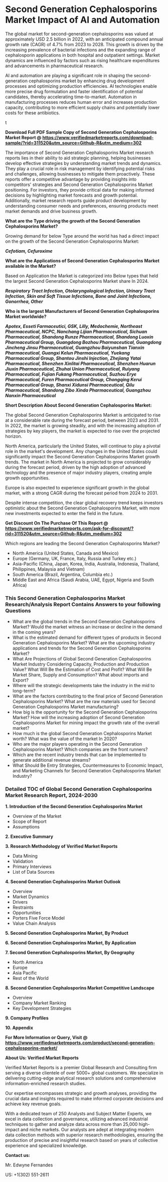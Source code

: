 <meta name="title" content="Global Second Generation Cephalosporins Market Impact of AI and Automation"><meta name="description" content="The global market for second-generation cephalosporins was valued at approximately USD 2.5 billion in 2022, with an anticipated compound annual growth rate (CAGR) of 4"><meta name="title" content="Second Generation Cephalosporins Market Size, Share, Scope, Trends, Growth, Opportunities, Analysis, Forecast"><h1>Second Generation Cephalosporins Market Impact of AI and Automation</h1><p>The global market for second-generation cephalosporins was valued at approximately USD 2.5 billion in 2022, with an anticipated compound annual growth rate (CAGR) of 4.7% from 2023 to 2028. This growth is driven by the increasing prevalence of bacterial infections and the expanding range of cephalosporin applications in both hospital and outpatient settings. Market dynamics are influenced by factors such as rising healthcare expenditures and advancements in pharmaceutical research.</p><p>AI and automation are playing a significant role in shaping the second-generation cephalosporins market by enhancing drug development processes and optimizing production efficiencies. AI technologies enable more precise drug formulation and faster identification of potential candidates, thereby accelerating time-to-market. Automation in manufacturing processes reduces human error and increases production capacity, contributing to more efficient supply chains and potentially lower costs for these antibiotics.</p>t</p><p id="" class=""><strong>Download Full PDF Sample Copy of Second Generation Cephalosporins Market Report @ <a href="https://www.verifiedmarketreports.com/download-sample/?rid=311520&utm_source=Github-R&utm_medium=302" target="_blank">https://www.verifiedmarketreports.com/download-sample/?rid=311520&utm_source=Github-R&utm_medium=302</a></strong></p><p>The importance of&nbsp;Second Generation Cephalosporins Market research reports lies in their ability to aid strategic planning, helping businesses develop effective strategies by understanding market trends and dynamics. They play a crucial role in risk management by identifying potential risks and challenges, allowing businesses to mitigate them proactively. These reports offer a competitive advantage by providing insights into competitors' strategies and Second Generation Cephalosporins Market positioning. For investors, they provide critical data for making informed decisions by highlighting market forecasts and growth potential. Additionally, market research reports guide product development by understanding consumer needs and preferences, ensuring products meet market demands and drive business growth.</p><p><strong>What are the&nbsp;Type driving the growth of the Second Generation Cephalosporins Market?</strong></p><p id="" class="">Growing demand for below Type around the world has had a direct impact on the growth of the Second Generation Cephalosporins Market:</p><em><strong>Cefotiam, Cefuroxime</strong></em></p><strong>What are the&nbsp;Applications&nbsp;of Second Generation Cephalosporins Market available in the Market?</strong></p><p id="" class="">Based on Application the Market is categorized into Below types that held the largest Second Generation Cephalosporins Market share In 2024.</p><em><strong>Respiratory Tract Infection, Otolaryngological Infection, Urinary Tract Infection, Skin and Soft Tissue Infections, Bone and Joint Infections, Gonorrhea, Other</strong></em></p><strong>Who is the largest Manufacturers of Second Generation Cephalosporins Market worldwide?</strong></p><p><em><strong>Apotex, Esseti Farmaceutici, GSK, Lilly, Medochemie, Northeast Pharmaceutical, NCPC, Nanchang Lijian Pharmaceutical, Sichuan Pharmaceutical, Shandong Runze Pharmaceutical, Shandong Luoxin Pharmaceutical Group, Guangdong Bozhou Pharmaceutical, Guangdong Jincheng Jinsu Pharmaceutical, Guangzhou Baiyunshan Tianxin Pharmaceutical, Guangxi Kelun Pharmaceutical, Yuekang Pharmaceutical Group, Shantou Jinshi Injection, Zhejiang Yatai Pharmaceutical, Shenzhen Xinlitai Pharmaceutical, Shenzhen Huarun Jiuxin Pharmaceutical, Zhuhai Union Pharmaceutical, Ruiyang Pharmaceutical, Fujian Fukang Pharmaceutical, Suzhou Erye Pharmaceutical, Furen Pharmaceutical Group, Chongqing Kerui Pharmaceutical Group, Shanxi Xidunsi Pharmaceutical, Qilu Pharmaceutical, Shandong Zibo Xinda Pharmaceutical, Guangzhou Nanxin Pharmaceutical</strong></em></p><p id="" class=""><strong>Short Description About Second Generation Cephalosporins Market:</strong></p><p>The global Second Generation Cephalosporins Market is anticipated to rise at a considerable rate during the forecast period, between 2023 and 2031. In 2022, the market is growing steadily, and with the increasing adoption of strategies by key players, the market is expected to rise over the projected horizon.</p><p>North America, particularly the United States, will continue to play a pivotal role in the market's development. Any changes in the United States could significantly impact the Second Generation Cephalosporins Market growth trends. The market in North America is projected to grow considerably during the forecast period, driven by the high adoption of advanced technology and the presence of major industry players, creating ample growth opportunities.</p><p>Europe is also expected to experience significant growth in the global market, with a strong CAGR during the forecast period from 2024 to 2031.</p><p>Despite intense competition, the clear global recovery trend keeps investors optimistic about the Second Generation Cephalosporins Market, with more new investments expected to enter the field in the future.</p><p id="" class=""><strong>Get Discount On The Purchase Of This Report @ <a href="https://www.verifiedmarketreports.com/ask-for-discount/?rid=311520&utm_source=Github-R&utm_medium=302" target="_blank">https://www.verifiedmarketreports.com/ask-for-discount/?rid=311520&utm_source=Github-R&utm_medium=302</a></strong></p>Which regions are leading the Second Generation Cephalosporins Market?</p><ul><li>North America (United States, Canada and Mexico)</li><li>Europe (Germany, UK, France, Italy, Russia and Turkey etc.)</li><li>Asia-Pacific (China, Japan, Korea, India, Australia, Indonesia, Thailand, Philippines, Malaysia and Vietnam)</li><li>South America (Brazil, Argentina, Columbia etc.)</li><li>Middle East and Africa (Saudi Arabia, UAE, Egypt, Nigeria and South Africa)</li></ul><h3 id="" class="">This Second Generation Cephalosporins Market Research/Analysis Report Contains Answers to your following Questions</h3><ul><li>What are the global trends in the Second Generation Cephalosporins Market? Would the market witness an increase or decline in the demand in the coming years?</li><li>What is the estimated demand for different types of products in Second Generation Cephalosporins Market? What are the upcoming industry applications and trends for the Second Generation Cephalosporins Market?</li><li>What Are Projections of Global Second Generation Cephalosporins Market Industry Considering Capacity, Production and Production Value? What Will Be the Estimation of Cost and Profit? What Will Be Market Share, Supply and Consumption? What about imports and Export?</li><li>Where will the strategic developments take the industry in the mid to long-term?</li><li>What are the factors contributing to the final price of Second Generation Cephalosporins Market? What are the raw materials used for Second Generation Cephalosporins Market manufacturing?</li><li>How big is the opportunity for the Second Generation Cephalosporins Market? How will the increasing adoption of Second Generation Cephalosporins Market for mining impact the growth rate of the overall market?</li><li>How much is the global Second Generation Cephalosporins Market worth? What was the value of the market In 2020?</li><li>Who are the major players operating in the Second Generation Cephalosporins Market? Which companies are the front runners?</li><li>Which are the recent industry trends that can be implemented to generate additional revenue streams?</li><li>What Should Be Entry Strategies, Countermeasures to Economic Impact, and Marketing Channels for Second Generation Cephalosporins Market Industry?</li></ul><h3 id="" class="">Detailed TOC of Global Second Generation Cephalosporins Market Research Report, 2024-2030</h3><p id="" class=""><strong>1. Introduction of the Second Generation Cephalosporins Market</strong></p><ul><li>Overview of the Market</li><li>Scope of Report</li><li>Assumptions</li></ul><p id="" class=""><strong>2. Executive Summary</strong></p><p id="" class=""><strong>3. Research Methodology of Verified Market Reports</strong></p><ul><li>Data Mining</li><li>Validation</li><li>Primary Interviews</li><li>List of Data Sources</li></ul><p id="" class=""><strong>4. Second Generation Cephalosporins Market Outlook</strong></p><ul><li>Overview</li><li>Market Dynamics</li><li>Drivers</li><li>Restraints</li><li>Opportunities</li><li>Porters Five Force Model</li><li>Value Chain Analysis</li></ul><p id="" class=""><strong>5. Second Generation Cephalosporins Market, By Product</strong></p><p id="" class=""><strong>6. Second Generation Cephalosporins Market, By Application</strong></p><p id="" class=""><strong>7. Second Generation Cephalosporins Market, By Geography</strong></p><ul><li>North America</li><li>Europe</li><li>Asia Pacific</li><li>Rest of the World</li></ul><p id="" class=""><strong>8. Second Generation Cephalosporins Market Competitive Landscape</strong></p><ul><li>Overview</li><li>Company Market Ranking</li><li>Key Development Strategies</li></ul><p id="" class=""><strong>9. Company Profiles</strong></p><p id="" class=""><strong>10. Appendix</strong></p><p id="" class=""><strong>For More Information or Query, Visit @ <a href="https://www.verifiedmarketreports.com/product/second-generation-cephalosporins-market/" target="_blank">https://www.verifiedmarketreports.com/product/second-generation-cephalosporins-market/</a></strong></p><p id="" class=""><strong>About Us: Verified Market Reports</strong></p><p id="" class="">Verified Market Reports is a premier Global Research and Consulting firm serving a diverse clientele of over 5000+ global customers. We specialize in delivering cutting-edge analytical research solutions and comprehensive information-enriched research studies.</p><p id="" class="">Our expertise encompasses strategic and growth analyses, providing the crucial data and insights required to make informed corporate decisions and achieve key revenue goals.</p><p id="" class="">With a dedicated team of 250 Analysts and Subject Matter Experts, we excel in data collection and governance, utilizing advanced industrial techniques to gather and analyze data across more than 25,000 high-impact and niche markets. Our analysts are adept at integrating modern data collection methods with superior research methodologies, ensuring the production of precise and insightful research based on years of collective experience and specialized knowledge.</p><p id="" class=""><strong>Contact us:</strong></p><p id="" class="">Mr. Edwyne Fernandes</p><p id="" class="">US: +1(302) 551-2611</p>